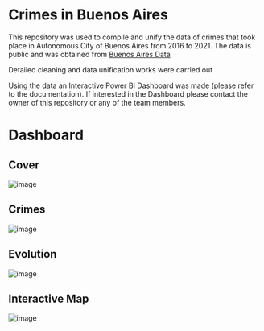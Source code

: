 # Crimes in Buenos Aires
This repository was used to compile and unify the data of crimes that took place in Autonomous City of Buenos Aires from 2016 to 2021.
The data is public and was obtained from [Buenos Aires Data](https://data.buenosaires.gob.ar/dataset/)

Detailed cleaning and data unification works were carried out

Using the data an Interactive Power BI Dashboard was made (please refer to the documentation). If interested in the Dashboard please contact the owner of this repository or any of the team members.

# Dashboard

## Cover
![image](https://user-images.githubusercontent.com/86995479/179006227-104697e4-ee00-4207-b320-25204a774a24.png)

## Crimes
![image](https://user-images.githubusercontent.com/86995479/179006289-712ff148-ab96-4d28-8187-b224ae00be1a.png)

## Evolution
![image](https://user-images.githubusercontent.com/86995479/179006409-13944eeb-7aef-4451-8428-617aca145f30.png)

## Interactive Map
![image](https://user-images.githubusercontent.com/86995479/179006726-134ad6d4-dc8f-428a-a92a-2bb109bbb060.png)

